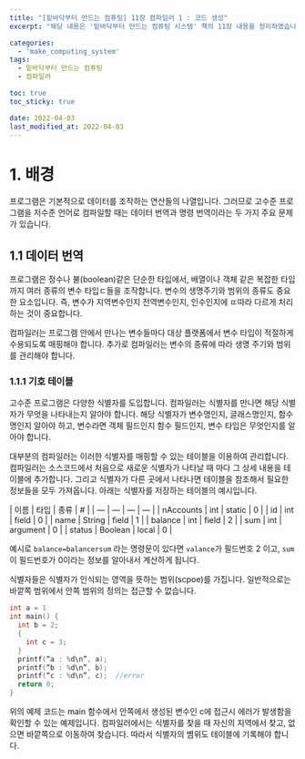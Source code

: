 ```yaml
---
title: "[밑바닥부터 만드는 컴퓨팅] 11장 컴파일러 1 : 코드 생성"
excerpt: "해당 내용은 '밑바닥부터 만드는 컴퓨팅 시스템' 책의 11장 내용을 정리하였습니다. "

categories:
  - 'make_computing_system'
tags:
  - 밑바닥부터 만드는 컴퓨팅
  - 컴파일러

toc: true
toc_sticky: true

date: 2022-04-03
last_modified_at: 2022-04-03
---
```


# 1. 배경 

프로그램은 기본적으로 데이터를 조작하는 연산들의 나열입니다. 
그러므로 고수준 프로그램을 저수준 언어로 컴파일할 때는 데이터 번역과 명령 번역이라는 두 가지 주요 문제가 있습니다. 

## 1.1 데이터 번역 

프로그램은 정수나 불(boolean)같은 단순한 타입에서, 배열이나 객체 같은 복잡한 타입까지 여러 종류의 변수 타입ㄷ들을 조작합니다. 
변수의 생명주기와 범위의 종류도 중요한 요소입니다. 
즉, 변수가 지역변수인지 전역변수인지, 인수인지에 ㄸ따라 다르게 처리하는 것이 중요합니다. 

컴파일러는 프로그램 안에서 만나는 변수들마다 대상 플랫폼에서 변수 타입이 적절하게 수용되도록 매핑해야 합니다. 
추가로 컴파일러는 변수의 종류에 따라 생명 주기와 범위를 관리해야 합니다. 

### 1.1.1 기호 테이블 

고수준 프로그램은 다양한 식별자를 도입합니다. 
컴파일러는 식별자를 만나면 해당 식별자가 무엇을 나타내는지 알아야 합니다. 
해당 식별자가 변수명인지, 글래스명인지, 함수명인지 알아야 하고, 변수라면 객체 필드인지 함수 필드인지, 변수 타입은 무엇인지를 알아야 합니다. 

대부분의 컴파일러는 이러한 식별자를 매핑할 수 있는 테이블을 이용하여 관리합니다. 
컴파일러는 소스코드에서 처음으로 새로운 식별자가 나타날 때 마다 그 상세 내용을 테이블에 추가합니다. 
그리고 식별자가 다른 곳에서 나타나면 테이블을 참조해서 필요한 정보들을 모두 가져옵니다. 
아래는 식별자를 저장하는 테이블의 예시입니다. 

| 이름 | 타입 | 종류 | # |
| — | — | — | — |
| nAccounts | int | static | 0 |
| id | int | field | 0 |
| name | String | field | 1 |
| balance | int | field | 2 |
| sum | int | argument | 0 |
| status | Boolean | local | 0 |

예시로 `balance=balancersum` 라는 명령문이 있다면 `valance`가 필드번호 2 이고, `sum`이 필드번호가 0이라는 정보를 알아내서 계산하게 됩니다. 

식별자들은 식별자가 인식되는 영역을 뜻하는 범위(scpoe)를 가집니다. 
일반적으로는 바깥쪽 범위에서 안쪽 범위의 정의는 접근할 수 없습니다. 

```c
int a = 1
int main() {
  int b = 2;
  {
    int c = 3;
  }
  printf(“a : %d\n”, a);
  printf(“b : %d\n”, b); 
  printf(“c : %d\n”, c);  //error
  return 0;
}
```
위의 예제 코드는 main 함수에서 안쪽에서 생성된 변수인 c에 접근시 에러가 발생함을 확인할 수 있는 예제입니다. 
컴파일러에서는 식별자를 찾을 때 자신의 지역에서 찾고, 없으면 바깥쪽으로 이동하여 찾습니다. 
따라서 식별자의 볌위도 테이블에 기록해야 합니다. 
